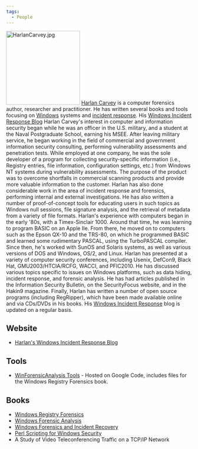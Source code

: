 ```yaml
---
tags:
  - People
---
```

<img src="HarlanCarvey.jpg" title="HarlanCarvey.jpg" width="200"
alt="HarlanCarvey.jpg" /> [Harlan Carvey](harlan_carvey.md) is a
computer forensics author, researcher and practitioner. He has written
several books and tools focusing on [Windows](windows.md)
systems and [incident response](incident_response.md). His
[Windows Incident Response Blog](https://windowsir.blogspot.com) Harlan
Carvey's interest in computer and information security began while he
was an officer in the U.S. military, and a student at the Naval
Postgraduate School, earning his MSEE. After leaving military service,
he began working in the field of commercial and government information
security consulting, performing vulnerability assessments and
penetration tests. While employed at one company, he was the sole
developer of a program for collecting security-specific information
(i.e., Registry entries, file information, configuration settings, etc.)
from Windows NT systems during vulnerability assessments. The purpose of
the product was to overcome shortfalls in commercial scanning products
and provide more valuable information to the customer. Harlan has also
done considerable work in the area of incident response and forensics,
performing internal and external investigations. He has also written a
number of proof-of-concept tools for educating users in such topics as
Windows null sessions, file signature analysis, and the retrieval of
metadata from a variety of file formats. Harlan's experience with
computers began in the early '80s, with a Timex-Sinclair 1000. Around
that time, he was learning to program BASIC on an Apple IIe. From there,
he moved on to computers such as the Epson QX-10 and the TRS-80, on
which he programmed BASIC and learned some rudimentary PASCAL, using the
TurboPASCAL compiler. Since then, he's worked with SunOS and Solaris
systems, as well as various versions of DOS and Windows, OS/2, and
Linux. Harlan has presented at a variety of computer security
conferences, including Usenix, DefCon9, Black Hat, GMU2003/HTCIA/RCFG,
WACCI, and PFIC2010. He has discussed various topics specific to issues
on Windows platforms, such as data hiding, incident response, and
forensic analysis. He has had articles published in the Information
Security Bulletin, on the SecurityFocus website, and in the Hakin9
magazine. Finally, Harlan has written a number of open source programs
(including RegRipper), which have been made available online and via
CDs/DVDs in his books. His [Windows Incident
Response](https://windowsir.blogspot.com/) blog is updated on a regular
basis.

## Website

- [Harlan's Windows Incident Response Blog](https://windowsir.blogspot.com)

## Tools

- [WinForensicAnalysis Tools](https://code.google.com/archive/p/winforensicaanalysis/downloads) -
  Hosted on Google Code, includes files for the Windows Registry
  Forensics book.

## Books

- [Windows Registry Forensics](http://www.syngress.com/digital-forensics/Windows-Registry-Forensics/)
- [Windows Forensic Analysis](http://www.syngress.com/catalog/index.cfm?pid=4235)
- [Windows Forensics and Incident Recovery](https://www.amazon.com/Forensics-Incident-Addison-Wesley-Microsoft-Technology/dp/0321200985/)
- [Perl Scripting for Windows Security](https://www.amazon.com/Perl-Scripting-Windows-Security-Monitoring/dp/159749173X)
- A Study of Video Teleconferencing Traffic on a TCP/IP Network
